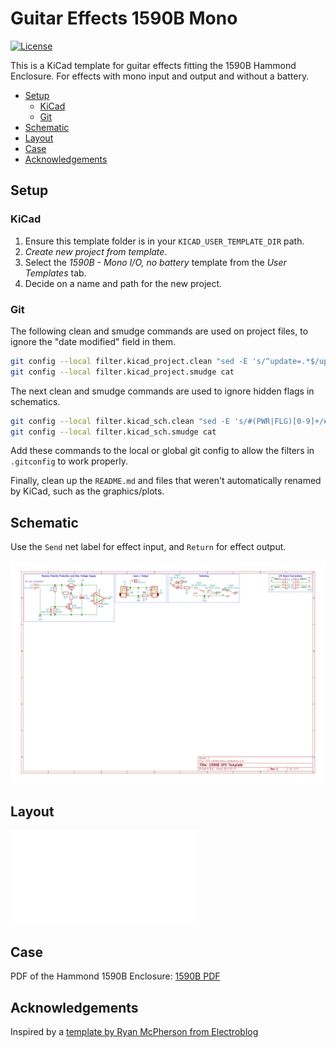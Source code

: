 # Guitar Effects 1590B Mono

[![License](https://img.shields.io/github/license/CostasAK/gfx-1590b-mono)](https://github.com/CostasAK/gfx-1590b-mono/blob/master/LICENSE)
<!--[![Watchers](https://img.shields.io/github/watchers/costasak/gfx-1590b-mono)](https://github.com/CostasAK/gfx-1590b-mono)
[![Stars](https://img.shields.io/github/stars/costasak/gfx-1590b-mono)](https://github.com/CostasAK/gfx-1590b-mono)
[![Forks](https://img.shields.io/github/forks/costasak/gfx-1590b-mono)](https://github.com/CostasAK/gfx-1590b-mono)-->

This is a KiCad template for guitar effects fitting the 1590B Hammond Enclosure. For effects with mono input and output and without a battery.

- [Setup](#setup)
  - [KiCad](#kicad)
  - [Git](#git)
- [Schematic](#schematic)
- [Layout](#layout)
- [Case](#case)
- [Acknowledgements](#acknowledgements)

## Setup

### KiCad

1. Ensure this template folder is in your `KICAD_USER_TEMPLATE_DIR` path.
2. _Create new project from template_.
3. Select the _1590B - Mono I/O, no battery_ template from the _User Templates_ tab.
4. Decide on a name and path for the new project.

### Git

The following clean and smudge commands are used on project files, to ignore the "date modified" field in them.

```bash
git config --local filter.kicad_project.clean "sed -E 's/^update=.*$/update=Date/'"
git config --local filter.kicad_project.smudge cat
```

The next clean and smudge commands are used to ignore hidden flags in schematics.

```bash
git config --local filter.kicad_sch.clean "sed -E 's/#(PWR|FLG)[0-9]+/#\1?/'"
git config --local filter.kicad_sch.smudge cat
```

Add these commands to the local or global git config to allow the filters in `.gitconfig` to work properly.

Finally, clean up the `README.md` and files that weren't automatically renamed by KiCad, such as the graphics/plots.

## Schematic

Use the `Send` net label for effect input, and `Return` for effect output.

![schematic](./sch_plot/GFX_1590B_Mono_NoBattery.svg)

## Layout

![layout](./pcb_plot/GFX_1590B_Mono_NoBattery.pdf)

## Case

PDF of the Hammond 1590B Enclosure: [1590B PDF](http://www.hammondmfg.com/pdf/1590B.pdf)

## Acknowledgements

Inspired by a [template by Ryan McPherson from Electroblog](http://www.caravanelectroworks.com/?p=418)
